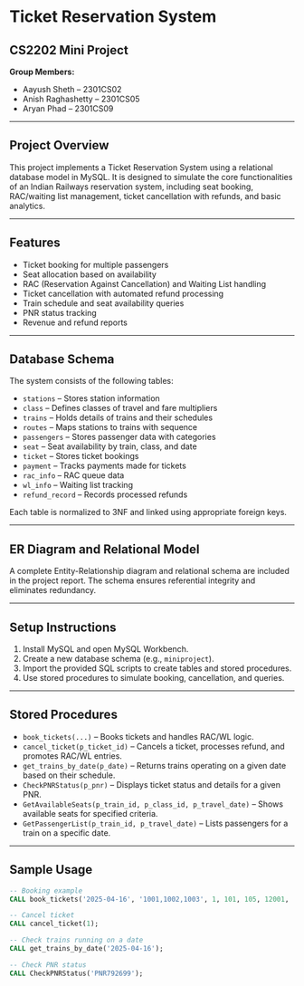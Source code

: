 # Ticket Reservation System

## CS2202 Mini Project  
**Group Members:**
- Aayush Sheth – 2301CS02  
- Anish Raghashetty – 2301CS05  
- Aryan Phad – 2301CS09  

---

## Project Overview

This project implements a Ticket Reservation System using a relational database model in MySQL. It is designed to simulate the core functionalities of an Indian Railways reservation system, including seat booking, RAC/waiting list management, ticket cancellation with refunds, and basic analytics.

---

## Features

- Ticket booking for multiple passengers
- Seat allocation based on availability
- RAC (Reservation Against Cancellation) and Waiting List handling
- Ticket cancellation with automated refund processing
- Train schedule and seat availability queries
- PNR status tracking
- Revenue and refund reports

---

## Database Schema

The system consists of the following tables:

- `stations` – Stores station information
- `class` – Defines classes of travel and fare multipliers
- `trains` – Holds details of trains and their schedules
- `routes` – Maps stations to trains with sequence
- `passengers` – Stores passenger data with categories
- `seat` – Seat availability by train, class, and date
- `ticket` – Stores ticket bookings
- `payment` – Tracks payments made for tickets
- `rac_info` – RAC queue data
- `wl_info` – Waiting list tracking
- `refund_record` – Records processed refunds

Each table is normalized to 3NF and linked using appropriate foreign keys.

---

## ER Diagram and Relational Model

A complete Entity-Relationship diagram and relational schema are included in the project report. The schema ensures referential integrity and eliminates redundancy.

---

## Setup Instructions

1. Install MySQL and open MySQL Workbench.
2. Create a new database schema (e.g., `miniproject`).
3. Import the provided SQL scripts to create tables and stored procedures.
4. Use stored procedures to simulate booking, cancellation, and queries.

---

## Stored Procedures

- `book_tickets(...)` – Books tickets and handles RAC/WL logic.
- `cancel_ticket(p_ticket_id)` – Cancels a ticket, processes refund, and promotes RAC/WL entries.
- `get_trains_by_date(p_date)` – Returns trains operating on a given date based on their schedule.
- `CheckPNRStatus(p_pnr)` – Displays ticket status and details for a given PNR.
- `GetAvailableSeats(p_train_id, p_class_id, p_travel_date)` – Shows available seats for specified criteria.
- `GetPassengerList(p_train_id, p_travel_date)` – Lists passengers for a train on a specific date.

---

## Sample Usage

```sql
-- Booking example
CALL book_tickets('2025-04-16', '1001,1002,1003', 1, 101, 105, 12001, 'UPI');

-- Cancel ticket
CALL cancel_ticket(1);

-- Check trains running on a date
CALL get_trains_by_date('2025-04-16');

-- Check PNR status
CALL CheckPNRStatus('PNR792699');
